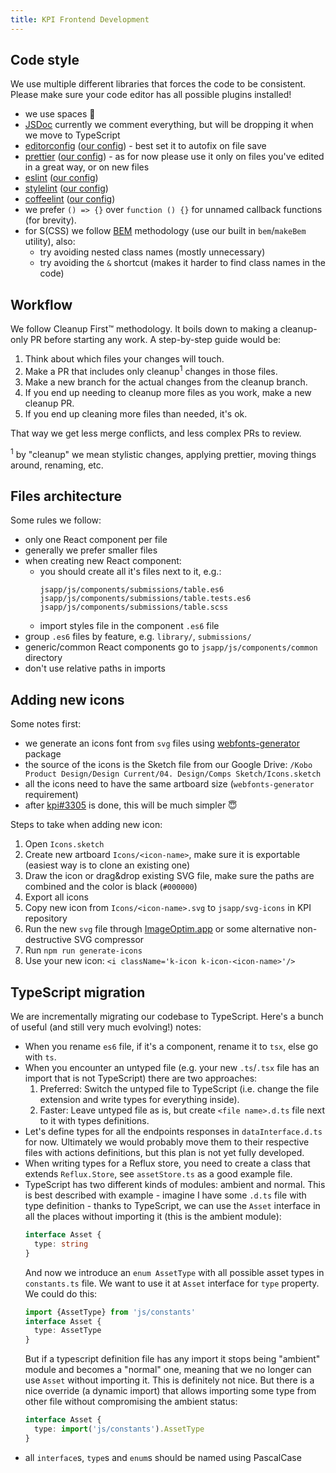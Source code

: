 ```yaml
---
title: KPI Frontend Development
---
```


## Code style

We use multiple different libraries that forces the code to be consistent. Please make sure your code editor has all possible plugins installed!

- we use spaces 🙊
- [JSDoc](https://jsdoc.app/) currently we comment everything, but will be dropping it when we move to TypeScript
- [editorconfig](https://editorconfig.org/) ([our config](https://github.com/kobotoolbox/kpi/blob/master/.editorconfig)) - best set it to autofix on file save
- [prettier](https://prettier.io) ([our config](https://github.com/kobotoolbox/kpi/blob/master/.prettierrc.json)) - as for now please use it only on files you've edited in a great way, or on new files
- [eslint](https://eslint.org/) ([our config](https://github.com/kobotoolbox/kpi/blob/master/.eslintrc.json))
- [stylelint](https://stylelint.io/) ([our config](https://github.com/kobotoolbox/kpi/blob/master/.stylelintrc.json))
- [coffeelint](http://www.coffeelint.org/) ([our config](https://github.com/kobotoolbox/kpi/blob/master/coffeelint.json))
- we prefer `() => {}` over `function () {}` for unnamed callback functions (for brevity).
- for S(CSS) we follow [BEM](http://getbem.com/introduction/) methodology (use our built in `bem`/`makeBem` utility), also:
  - try avoiding nested class names (mostly unnecessary)
  - try avoiding the `&` shortcut (makes it harder to find class names in the code)

## Workflow

We follow Cleanup First™ methodology. It boils down to making a cleanup-only PR before starting any work. A step-by-step guide would be:

1. Think about which files your changes will touch.
2. Make a PR that includes only cleanup<sup>1</sup> changes in those files.
3. Make a new branch for the actual changes from the cleanup branch.
4. If you end up needing to cleanup more files as you work, make a new cleanup PR.
5. If you end up cleaning more files than needed, it's ok.

That way we get less merge conflicts, and less complex PRs to review.

<sup>1</sup> by "cleanup" we mean stylistic changes, applying prettier, moving things around, renaming, etc.

## Files architecture

Some rules we follow:

- only one React component per file
- generally we prefer smaller files
- when creating new React component:
  - you should create all it's files next to it, e.g.:
    ```
    jsapp/js/components/submissions/table.es6
    jsapp/js/components/submissions/table.tests.es6
    jsapp/js/components/submissions/table.scss
    ```
  - import styles file in the component `.es6` file
- group `.es6` files by feature, e.g. `library/`, `submissions/`
- generic/common React components go to `jsapp/js/components/common` directory
- don't use relative paths in imports

## Adding new icons

Some notes first:

- we generate an icons font from `svg` files using [webfonts-generator](https://www.npmjs.com/package/webfonts-generator) package
- the source of the icons is the Sketch file from our Google Drive: `/Kobo Product Design/Design Current/04. Design/Comps Sketch/Icons.sketch`
- all the icons need to have the same artboard size (`webfonts-generator` requirement)
- after [kpi#3305](https://github.com/kobotoolbox/kpi/issues/3305) is done, this will be much simpler 😇

Steps to take when adding new icon:

1. Open `Icons.sketch`
2. Create new artboard `Icons/<icon-name>`, make sure it is exportable (easiest way is to clone an existing one)
3. Draw the icon or drag&drop existing SVG file, make sure the paths are combined and the color is black (`#000000`)
4. Export all icons
5. Copy new icon from `Icons/<icon-name>.svg` to `jsapp/svg-icons` in KPI repository
6. Run the new `svg` file through [ImageOptim.app](https://imageoptim.com) or some alternative non-destructive SVG compressor
7. Run `npm run generate-icons`
8. Use your new icon: `<i className='k-icon k-icon-<icon-name>'/>`

## TypeScript migration

We are incrementally migrating our codebase to TypeScript. Here's a bunch of useful (and still very much evolving!) notes:

- When you rename `es6` file, if it's a component, rename it to `tsx`, else go with `ts`.
- When you encounter an untyped file (e.g. your new `.ts`/`.tsx` file has an import that is not TypeScript) there are two approaches:
  1. Preferred: Switch the untyped file to TypeScript (i.e. change the file extension and write types for everything inside).
  2. Faster: Leave untyped file as is, but create `<file name>.d.ts` file next to it with types definitions.
- Let's define types for all the endpoints responses in `dataInterface.d.ts` for now. Ultimately we would probably move them to their respective files with actions definitions, but this plan is not yet fully developed.
- When writing types for a Reflux store, you need to create a class that extends `Reflux.Store`, see `assetStore.ts` as a good example file.
- TypeScript has two different kinds of modules: ambient and normal. This is best described with example - imagine I have some `.d.ts` file with type definition - thanks to TypeScript, we can use the `Asset` interface in all the places without importing it (this is the ambient module):
  ```typescript
  interface Asset {
    type: string
  }
  ```
  And now we introduce an `enum AssetType` with all possible asset types in `constants.ts` file. We want to use it at `Asset` interface for `type` property. We could do this:
  ```typescript
  import {AssetType} from 'js/constants'
  interface Asset {
    type: AssetType
  }
  ```
  But if a typescript definition file has any import it stops being "ambient" module and becomes a "normal" one, meaning that we no longer can use `Asset` without importing it. This is definitely not nice. But there is a nice override (a dynamic import) that allows importing some type from other file without compromising the ambient status:
  ```typescript
  interface Asset {
    type: import('js/constants').AssetType
  }
  ```
- all `interface`s, `type`s and `enum`s should be named using PascalCase
